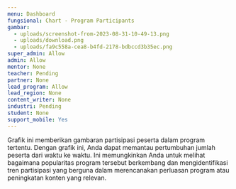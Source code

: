 ```yaml
---
menu: Dashboard
fungsional: Chart - Program Participants
gambar:
  - uploads/screenshot-from-2023-08-31-10-49-13.png
  - uploads/download.png
  - uploads/fa9c558a-cea8-b4fd-2178-bdbccd3b35ec.png
super_admin: Allow
admin: Allow
mentor: None
teacher: Pending
partner: None
lead_program: Allow
lead_region: None
content_writer: None
industri: Pending
student: None
support_mobile: Yes
---
```

Grafik ini memberikan gambaran partisipasi peserta dalam program tertentu. Dengan grafik ini, Anda dapat memantau pertumbuhan jumlah peserta dari waktu ke waktu. Ini memungkinkan Anda untuk melihat bagaimana popularitas program tersebut berkembang dan mengidentifikasi tren partisipasi yang berguna dalam merencanakan perluasan program atau peningkatan konten yang relevan.